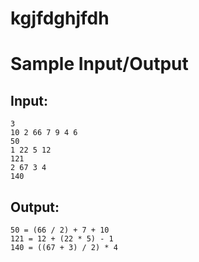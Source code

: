 # kgjfdghjfdh

# Sample Input/Output

## Input:
```
3
10 2 66 7 9 4 6
50
1 22 5 12
121
2 67 3 4
140
```

## Output: 
```
50 = (66 / 2) + 7 + 10
121 = 12 + (22 * 5) - 1
140 = ((67 + 3) / 2) * 4
```